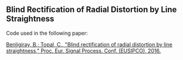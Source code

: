 ## Blind Rectification of Radial Distortion by Line Straightness

Code used in the following paper:

[Benligiray, B.; Topal, C., "Blind rectification of radial distortion by line straightness," Proc. Eur. Signal Process. Conf. (EUSIPCO), 2016.](https://ieeexplore.ieee.org/document/7760386/)